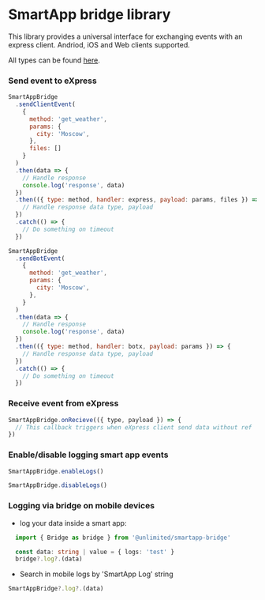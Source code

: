 # SmartApp bridge library

This library provides a universal interface for exchanging events with an express client.
Andriod, iOS and Web clients supported.

All types can be found [here](https://smartapp.ccsteam.xyz/smartapp-bridge/).

### Send event to eXpress

```js
SmartAppBridge
  .sendClientEvent(
    {
      method: 'get_weather',
      params: {
        city: 'Moscow',
      },
      files: []
    }
  )
  .then(data => {
    // Handle response
    console.log('response', data)
  })
  .then(({ type: method, handler: express, payload: params, files }) => {
    // Handle response data type, payload
  })
  .catch(() => {
    // Do something on timeout
  })
```

```js
SmartAppBridge
  .sendBotEvent(
    {
      method: 'get_weather',
      params: {
        city: 'Moscow',
      },
    }
  )
  .then(data => {
    // Handle response
    console.log('response', data)
  })
  .then(({ type: method, handler: botx, payload: params }) => {
    // Handle response data type, payload
  })
  .catch(() => {
    // Do something on timeout
  })
```

### Receive event from eXpress
```js
SmartAppBridge.onRecieve(({ type, payload }) => {
  // This callback triggers when eXpress client send data without ref
})
```

### Enable/disable logging smart app events

```js
SmartAppBridge.enableLogs()
```

```js
SmartAppBridge.disableLogs()
```

### Logging via bridge on mobile devices
- log your data inside a smart app:
```typescript
  import { Bridge as bridge } from '@unlimited/smartapp-bridge'

  const data: string | value = { logs: 'test' }
  bridge?.log?.(data)
```
- Search in mobile logs by 'SmartApp Log' string

```js
SmartAppBridge?.log?.(data)
```
